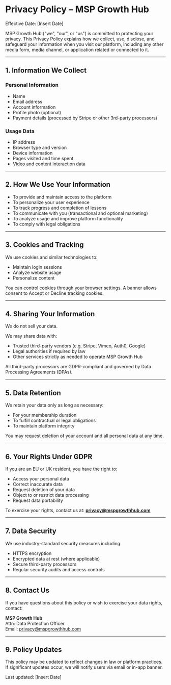 
# Privacy Policy – MSP Growth Hub

Effective Date: [Insert Date]

MSP Growth Hub ("we", "our", or "us") is committed to protecting your privacy. This Privacy Policy explains how we collect, use, disclose, and safeguard your information when you visit our platform, including any other media form, media channel, or application related or connected to it.

---

## 1. Information We Collect

### Personal Information
- Name
- Email address
- Account information
- Profile photo (optional)
- Payment details (processed by Stripe or other 3rd-party processors)

### Usage Data
- IP address
- Browser type and version
- Device information
- Pages visited and time spent
- Video and content interaction data

---

## 2. How We Use Your Information

- To provide and maintain access to the platform
- To personalize your user experience
- To track progress and completion of lessons
- To communicate with you (transactional and optional marketing)
- To analyze usage and improve platform functionality
- To comply with legal obligations

---

## 3. Cookies and Tracking

We use cookies and similar technologies to:
- Maintain login sessions
- Analyze website usage
- Personalize content

You can control cookies through your browser settings. A banner allows consent to Accept or Decline tracking cookies.

---

## 4. Sharing Your Information

We do not sell your data.

We may share data with:
- Trusted third-party vendors (e.g. Stripe, Vimeo, Auth0, Google)
- Legal authorities if required by law
- Other services strictly as needed to operate MSP Growth Hub

All third-party processors are GDPR-compliant and governed by Data Processing Agreements (DPAs).

---

## 5. Data Retention

We retain your data only as long as necessary:
- For your membership duration
- To fulfill contractual or legal obligations
- To maintain platform integrity

You may request deletion of your account and all personal data at any time.

---

## 6. Your Rights Under GDPR

If you are an EU or UK resident, you have the right to:
- Access your personal data
- Correct inaccurate data
- Request deletion of your data
- Object to or restrict data processing
- Request data portability

To exercise your rights, contact us at: **privacy@mspgrowthhub.com**

---

## 7. Data Security

We use industry-standard security measures including:
- HTTPS encryption
- Encrypted data at rest (where applicable)
- Secure third-party processors
- Regular security audits and access controls

---

## 8. Contact Us

If you have questions about this policy or wish to exercise your data rights, contact:

**MSP Growth Hub**  
Attn: Data Protection Officer  
Email: privacy@mspgrowthhub.com

---

## 9. Policy Updates

This policy may be updated to reflect changes in law or platform practices. If significant updates occur, we will notify users via email or in-app banner.

Last updated: [Insert Date]
